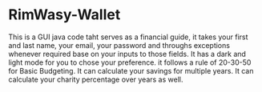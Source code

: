 # RimWasy-Wallet
This is a GUI java code taht serves as a financial guide, it takes your first and last name, your email, your password and throughs exceptions whenever required base on your inputs to those fields.
It has a dark and light mode for you to chose your preference.
it follows a rule of 20-30-50 for Basic Budgeting.
It can calculate your savings for multiple years.
It can calculate your charity percentage over years as well.
